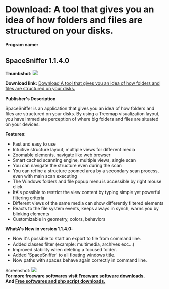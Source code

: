 # Download: A tool that gives you an idea of how folders and files are structured on your disks.

**Program name:**

## SpaceSniffer 1.1.4.0

  
**Thumbshot:** ![](http://www.freewarefiles.com/screenshot/spacesniffer103_md.jpg)   
  
**Download link:** [Download A tool that gives you an idea of how folders and files are structured on your disks.](http://freesoftwares.boysofts.com/SpaceSniffer_program_49126.html)  
  


**Publisher's Description**  
  


SpaceSniffer is an application that gives you an idea of how folders and files are structured on your disks. By using a Treemap visualization layout, you have immediate perception of where big folders and files are situated on your devices. 

**Features:**

  * Fast and easy to use 
  * Intuitive structure layout, multiple views for different media 
  * Zoomable elements, navigate like web browser 
  * Smart cached scanning engine, multiple views, single scan 
  * You can navigate the structure even during the scan 
  * You can refine a structure zoomed area by a secondary scan process, even with main scan executing 
  * The Windows folders and file popup menu is accessible by right mouse click 
  * ItA's possible to restrict the view content by typing simple yet powerful filtering criteria 
  * Different views of the same media can show differently filtered elements 
  * Reacts to the file system events, keeps always in synch, warns you by blinking elements 
  * Customizable in geometry, colors, behaviors 

**WhatA's New in version 1.1.4.0:**

  * Now it's possible to start an export to file from command line. 
  * Added classes filter (example: multimedia, archives ecc...) 
  * Improved stability when deleting a focused folder. 
  * Added 'SpaceSniffer' to all floating windows title. 
  * Now paths with spaces behave again correctly in command line. 

  
  
Screenshot: ![](http://www.freewarefiles.com/screenshot/spacesniffer103.jpg)   
**For more freeware softwares visit [Freeware software downloads.](http://freesoftwares.boysofts.com/)**   
**And [Free softwares and php script downloads.](http://www.boysofts.com/)**
